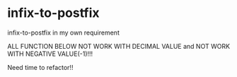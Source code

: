 # infix-to-postfix
infix-to-postfix in my own requirement


ALL FUNCTION BELOW NOT WORK WITH DECIMAL VALUE and NOT WORK WITH NEGATIVE VALUE(-1)!!! 

Need time to refactor!!
